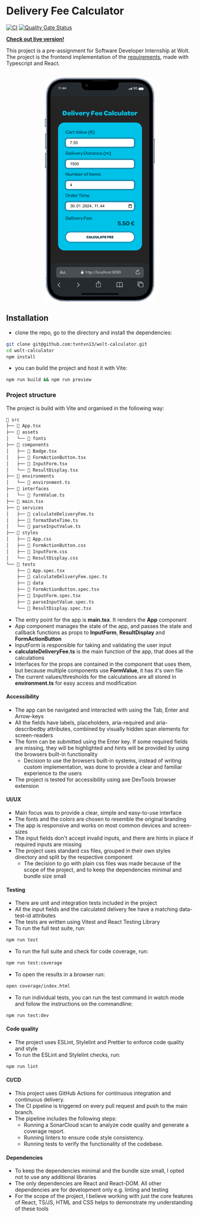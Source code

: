 # Delivery Fee Calculator

[![CI](https://github.com/tvntvn13/postgres-demo/actions/workflows/ci.yml/badge.svg)](https://github.com/tvntvn13/postgres-demo/actions/workflows/ci.yml)
[![Quality Gate Status](https://sonarcloud.io/api/project_badges/measure?project=tvntvn13_wolt-calculator&metric=alert_status)](https://sonarcloud.io/summary/new_code?id=tvntvn13_wolt-calculator) 

<a href="https://tvntvn.me" target="_blank"><b>Check out live version!</b></a>
<br>

This project is a pre-assignment for Software Developer Internship at Wolt. The
project is the frontend implementation of the
[requirements](https://github.com/woltapp/engineering-internship-2024?tab=readme-ov-file#delivery-fee-calculator),
made with Typescript and React.

<br>
<div align="center">
    <img src="./public/iphone-preview.png" alt="iphone preview of the app"
    width="auto" height="600"/>
</div>

## Installation

- clone the repo, go to the directory and install the dependencies:

```bash
git clone git@github.com:tvntvn13/wolt-calculator.git
cd wolt-calculator
npm install
```

- you can build the project and host it with Vite:

```bash
npm run build && npm run preview
```

### Project structure

The project is build with Vite and organised in the following way:

```bash
 src
├──  App.tsx
├──  assets
│   └──  fonts
├──  components
│   ├──  Badge.tsx
│   ├──  FormActionButton.tsx
│   ├──  InputForm.tsx
│   └──  ResultDisplay.tsx
├──  environments
│   └──  environment.ts
├──  interfaces
│   └──  formValue.ts
├──  main.tsx
├──  services
│   ├──  calculateDeliveryFee.ts
│   ├──  formatDateTime.ts
│   └──  parseInputValue.ts
├──  styles
│   ├──  App.css
│   ├──  FormActionButton.css
│   ├──  InputForm.css
│   └──  ResultDisplay.css
└──  tests
    ├──  App.spec.tsx
    ├──  calculateDeliveryFee.spec.ts
    ├──  data
    ├──  FormActionButton.spec.tsx
    ├──  InputForm.spec.tsx
    ├──  parseInputValue.spec.ts
    └──  ResultDisplay.spec.tsx
```

- The entry point for the app is **main.tsx**. It renders the **App** component
- App component manages the state of the app, and passes the state and callback
  functions as props to **InputForm**, **ResultDisplay** and
  **FormActionButton**
- InputForm is responsible for taking and validating the user input
- **calculateDeliveryFee.ts** is the main function of the app, that does all the
  calculations
- Interfaces for the props are contained in the component that uses them, but
  because multiple components use **FormValue**, it has it's own file
- The current values/thresholds for the calculations are all stored in
  **environment.ts** for easy access and modification

#### Accessibility

- The app can be navigated and interacted with using the Tab, Enter and
  Arrow-keys
- All the fields have labels, placeholders, aria-required and aria-describedby
  attributes, combined by visually hidden span elements for screen-readers
- The form can be submitted using the Enter key. If some required fields are
  missing, they will be highlighted and hints will be provided by using the
  browsers built-in functionality
  - Decision to use the browsers built-in systems, instead of writing custom
    implementation, was done to provide a clear and familiar experience to the
    users
- The project is tested for accessibility using axe DevTools browser extension

#### UI/UX

- Main focus was to provide a clear, simple and easy-to-use interface
- The fonts and the colors are chosen to resemble the original branding
- The app is responsive and works on most common devices and screen-sizes
- The input fields don't accept invalid inputs, and there are hints in place if
  required inputs are missing
- The project uses standard css files, grouped in their own styles directory and
  split by the respective component
  - The decision to go with plain css files was made because of the scope of the
    project, and to keep the dependencies minimal and bundle size small

#### Testing

- There are unit and integration tests included in the project
- All the input fields and the calculated delivery fee have a matching
  data-test-id attributes
- The tests are written using Vitest and React Testing Library
- To run the full test suite, run:

```bash
npm run test
```

- To run the full suite and check for code coverage, run:

```bash
npm run test:coverage
```

- To open the results in a browser run:

```bash
open coverage/index.html
```

- To run individual tests, you can run the test command in watch mode and follow
  the instructions on the commandline:

```bash
npm run test:dev
```

#### Code quality

- The project uses ESLint, Stylelint and Prettier to enforce code quality and
  style
- To run the ESLint and Stylelint checks, run:

```bash
npm run lint
```

#### CI/CD

- This project uses GitHub Actions for continuous integration and continuous delivery.
- The CI pipeline is triggered on every pull request and push to the main branch.
- The pipeline includes the following steps:
  - Running a SonarCloud scan to analyze code quality and generate a coverage report.
  - Running linters to ensure code style consistency.
  - Running tests to verify the functionality of the codebase.

#### Dependencies

- To keep the dependencies minimal and the bundle size small, I opted not to use
  any additional libraries
- The only dependencies are React and React-DOM. All other dependencies are for
  development only e.g. linting and testing
- For the scope of the project, I believe working with just the core features of
  React, TS/JS, HTML and CSS helps to demonstrate my understanding of these
  tools
